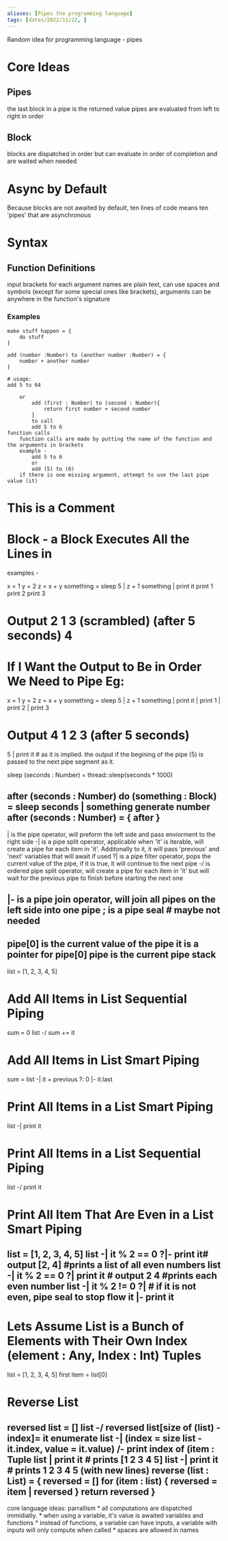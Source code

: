 ```yaml
---
aliases: [Pipes the programming language]
tags: [dates/2022/11/22, ]
---
```


Random idea for programming language - pipes

# Core Ideas

## Pipes
the last block in a pipe is the returned value
pipes are evaluated from left to right in order

## Block
blocks are dispatched in order but can evaluate in order of completion and are waited when needed

# Async by Default
Because blocks are not awaited by default, ten lines of code means ten 'pipes' that are asynchronous

# Syntax

## Function Definitions
input brackets for each argument names are plain text, can use spaces and symbols (except for some special ones like brackets), arguments can be anywhere in the function's signature

### Examples
```pipes
make stuff happen = {
	do stuff
}
```
```pipes
add (number :Number) to (another number :Number) = {
	number + another number
}

# usage:
add 5 to 64
```

		or
            add (first : Number) to (second : Number){
                return first number + second number
            }
            to call
            add 5 to 6
    function calls
        function calls are made by putting the name of the function and the arguments in brackets
        example -
            add 5 to 6
            or
            add (5) to (6)
        if there is one missing argument, attempt to use the last pipe value (it)

# This is a Comment

# Block - a Block Executes All the Lines in
examples -

x = 1
y = 2
z = x + y
something = sleep 5 | z + 1
something | print it
print 1
print 2
print 3

# Output 2 1 3 (scrambled) (after 5 seconds) 4

# If I Want the Output to Be in Order We Need to Pipe Eg:
x = 1
y = 2
z = x + y
something = sleep 5 | z + 1
something |
print it |
print 1 |
print 2 |
print 3

# Output 4 1 2 3 (after 5 seconds)
5 | print it # as it is implied. the output if the begining of the pipe (5) is passed to the next pipe segment as it.

sleep (seconds : Number) = thread::sleep(seconds * 1000)

after (seconds : Number) do (something : Block) = sleep seconds | something
generate number after (seconds : Number) = {
    after
}
---
| is the pipe operator, will preform the left side and pass enviorment to the right side
-| is a pipe split operator, applicable when 'it' is iterable, will create a pipe for each item in 'it'. Additonally to it, it will pass 'previous' and 'next' variables that will await if used
?| is a pipe filter operator, pops the current value of the pipe, if it is true, it will continue to the next pipe
-/ is ordered pipe split operator, will create a pipe for each item in 'it' but will wait for the previous pipe to finish before starting the next one

|- is a pipe join operator, will join all pipes on the left side into one pipe
; is a pipe seal # maybe not needed
---
pipe[0] is the current value of the pipe
it is a pointer for pipe[0]
pipe is the current pipe stack
---
list = [1, 2, 3, 4, 5]

# Add All Items in List Sequential Piping
sum = 0
list -/ sum += it

# Add All Items in List Smart Piping
sum = list -| it + previous ?: 0 |- it.last

# Print All Items in a List Smart Piping
list -| print it

# Print All Items in a List Sequential Piping
list -/ print it

# Print All Item That Are Even in a List Smart Piping
list = [1, 2, 3, 4, 5]
list -| it % 2 == 0 ?|- print it# output [2, 4]     #prints a list of all even numbers
list -| it % 2 == 0 ?| print it # output 2 4        #prints each even number
list -| it % 2 != 0 ?|  # if it is not even, pipe seal to stop flow
it
|- print it
---

# Lets Assume List is a Bunch of Elements with Their Own Index (element : Any, Index : Int) Tuples
list = [1, 2, 3, 4, 5]
first item = list[0]

# Reverse List
reversed list = []
list -/ reversed list[size of (list) - index]= it
enumerate list -| (index = size list - it.index, value = it.value) /- print
index of (item : Tuple
list | print it # prints [1 2 3 4 5]
list -| print it # prints 1 2 3 4 5 (with new lines)
reverse (list : List) = {
    reversed = []
    for (item : list) {
        reversed = item | reversed
    }
    return reversed
}
---
core language ideas:
    parrallism
        * all computations are dispatched immidiatly.
        * when using a variable, it's value is awaited
    variables and functions
        * instead of functions, a variable can have inputs, a variable with inputs will only compute when called
        * spaces are allowed in names
    
